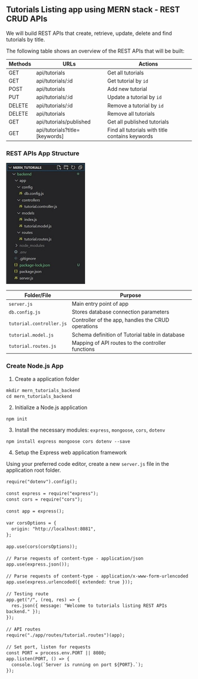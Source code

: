 ## Tutorials Listing app using MERN stack - REST CRUD APIs

We will build REST APIs that create, retrieve, update, delete and find tutorials by title.

The following table shows an overview of the REST APIs that will be built:

| Methods | URLs | Actions |
| --- | --- | --- |
| GET | api/tutorials | Get all tutorials |
| GET | api/tutorials/:id | Get tutorial by `id` |
| POST | api/tutorials | Add new tutorial |
| PUT | api/tutorials/:id | Update a tutorial by `id` |
| DELETE | api/tutorials/:id | Remove a tutorial by `id` |
| DELETE | api/tutorials | Remove all tutorials |
| GET | api/tutorials/published | Get all published tutorials |
| GET | api/tutorials?title=[keywords] | Find all tutorials with title contains keywords |


### REST APIs App Structure

![Project Structure](/public/images/project_structure.jpg)

| Folder/File | Purpose |
| --- | --- |
| `server.js` | Main entry point of app |
| `db.config.js` | Stores database connection parameters |
| `tutorial.controller.js` | Controller of the app, handles the CRUD operations |
| `tutorial.model.js` | Schema definition of Tutorial table in database |
| `tutorial.routes.js` | Mapping of API routes to the controller functions |


### Create Node.js App

1. Create a application folder
```
mkdir mern_tutorials_backend
cd mern_tutorials_backend
```

2. Initialize a Node.js application
```
npm init
```

3.  Install the necessary modules: `express`, `mongoose`, `cors`, `dotenv`
```
npm install express mongoose cors dotenv --save
```

4. Setup the Express web application framework<br/>

Using your preferred code editor, create a new `server.js` file in the application root folder.

```
require("dotenv").config();

const express = require("express");
const cors = require("cors");

const app = express();

var corsOptions = {
  origin: "http://localhost:8081",
};

app.use(cors(corsOptions));

// Parse requests of content-type - application/json
app.use(express.json());

// Parse requests of content-type - application/x-www-form-urlencoded
app.use(express.urlencoded({ extended: true }));

// Testing route
app.get("/", (req, res) => {
  res.json({ message: "Welcome to tutorials listing REST APIs backend." });
});

// API routes
require("./app/routes/tutorial.routes")(app);

// Set port, listen for requests
const PORT = process.env.PORT || 8080;
app.listen(PORT, () => {
  console.log(`Server is running on port ${PORT}.`);
});
```




